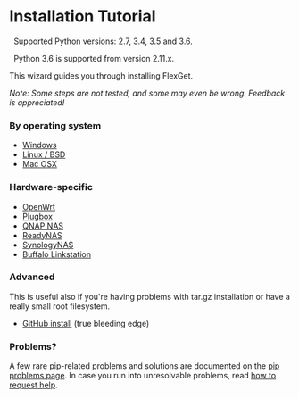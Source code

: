 # Installation Tutorial
<div class="alert alert-info" role="info">
  
  <span class="glyphicon glyphicon-info-sign"></span>
  &nbsp; Supported Python versions: 2.7, 3.4, 3.5 and 3.6.
</div>
<div class="alert alert-info" role="info">
  
  <span class="glyphicon glyphicon-info-sign"></span>
  &nbsp; Python 3.6 is supported from version 2.11.x.
</div>
This wizard guides you through installing FlexGet.

*Note: Some steps are not tested, and some may even be wrong. Feedback is appreciated!*


### By operating system
 * [Windows](/InstallWizard/Windows)
 * [Linux / BSD](/InstallWizard/Linux)
 * [Mac OSX](/InstallWizard/OSX)

### Hardware-specific
 * [OpenWrt](/InstallWizard/OpenWrt)
 * [Plugbox](/InstallWizard/Plugbox)
 * [QNAP NAS](/InstallWizard/QNAP)
 * [ReadyNAS](/InstallWizard/ReadyNAS)
 * [SynologyNAS](/InstallWizard/SynologyNAS)
 * [Buffalo Linkstation](/InstallWizard/BuffaloLinkstation)

### Advanced
This is useful also if you're having problems with tar.gz installation or have a really small root filesystem.

 * [GitHub install](/GitHubInstall) (true bleeding edge)

### Problems?
A few rare pip-related problems and solutions are documented on the [pip problems page](/PipProblems).
In case you run into unresolvable problems, read [how to request help](/NeedHelp).